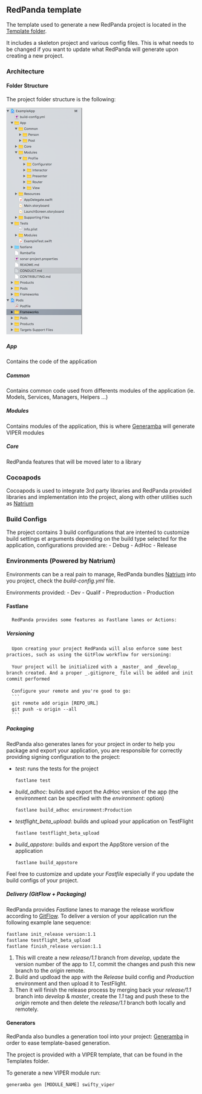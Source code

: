 ## RedPanda template

The template used to generate a new RedPanda project is located in the [Template folder](../Template).

It includes a skeleton project and various config files. This is what needs to be changed if you want to update what RedPanda will generate upon creating a new project.

### Architecture



#### Folder Structure

  The project folder structure is the following:

  <img src="./FolderStructure.png" width="200" height="598" />


##### App
  Contains the code of the application
  ##### Common
  Contains common code used from differents modules of the application (ie. Models, Services, Managers, Helpers ...)

##### Modules
  Contains modules of the application, this is where [Generamba](#Generators) will generate VIPER modules

##### Core
  RedPanda features that will be moved later to a library

### Cocoapods
  Cocoapods is used to integrate 3rd party libraries and RedPanda provided libraries and implementation into the project, along with other utilities such as [Natrium](#Environments)

### Build Configs
  The project contains 3 build configurations that are intented to customize build settings et arguments depending on the build type selected for the application, configurations provided are:
    - Debug
    - AdHoc
    - Release

### Environments (Powered by Natrium)

  Environments can be a real pain to manage, RedPanda bundles [Natrium](https://github.com/MrCloud/Natrium/) into you project, check the _build-config.yml_ file.

  Environments provided:
    - Dev
    - Qualif
    - Preproduction
    - Production

#### Fastlane
      RedPanda provides some features as Fastlane lanes or Actions:

##### Versioning
      Upon creating your project RedPanda will also enforce some best practices, such as using the GitFlow workflow for versioning:

      Your project will be initialized with a _master_ and _develop_ branch created. And a proper _.gitignore_ file will be added and init commit performed

      Configure your remote and you're good to go:
      ```
      git remote add origin [REPO_URL]
      git push -u origin --all
      ```

##### Packaging
  RedPanda also generates lanes for your project in order to help you package and export your application, you are responsible for correctly providing signing configuration to the project:
  - _test_: runs the tests for the project
    ```
    fastlane test
    ```
  - _build_adhoc_: builds and export the AdHoc version of the app (the environment can be specified with the _environment:_ option)
    ```
    fastlane build_adhoc environment:Production
    ```
  - _testflight_beta_upload_: builds and upload your application on TestFlight
    ```
    fastlane testflight_beta_upload
    ```
  - _build_appstore_: builds and export the AppStore version of the application
    ```
    fastlane build_appstore
    ```

  Feel free to customize and update your _Fastfile_ especially if you update the build configs of your project.

##### Delivery (GitFlow + Packaging)
  RedPanda provides _Fastlane_ lanes to manage the release workflow according to [GitFlow](http://nvie.com/posts/a-successful-git-branching-model/). To deliver a version of your application run the following example lane sequence:
  ```
  fastlane init_release version:1.1
  fastlane testflight_beta_upload
  fastlane finish_release version:1.1
  ```

  1. This will create a new _release/1.1_ branch from _develop_, update the version number of the app to _1.1_, commit the changes and push this new branch to the _origin_ remote.
  2. Build and updload the app with the _Release_ build config and _Production_ environment and then upload it to TestFlight.
  3. Then it will finish the release process by merging back your _release/1.1_ branch into _develop_ & _master_, create the _1.1_ tag and push these to the _origin_ remote and then delete the _release/1.1_ branch both locally and remotely.

#### Generators
  RedPanda also bundles a generation tool into your project: [Generamba](https://github.com/rambler-digital-solutions/Generamba) in order to ease template-based generation.

  The project is provided with a VIPER template, that can be found in the Templates folder.

  To generate a new VIPER module run:
  ```
  generamba gen [MODULE_NAME] swifty_viper
  ```
